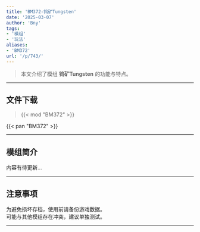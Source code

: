 ```yaml
---
title: 'BM372-钨矿Tungsten'
date: '2025-03-07'
author: 'Bny'
tags:
- '模组'
- '玩法'
aliases:
- 'BM372'
url: '/p/743/'
---
```


> 本文介绍了模组 **钨矿Tungsten** 的功能与特点。

---

## 文件下载  

> {{< mod "BM372" >}}  

{{< pan "BM372" >}}  

---

## 模组简介

>  
内容有待更新...  

---

## 注意事项

>  
为避免损坏存档，使用前请备份游戏数据。  
可能与其他模组存在冲突，建议单独测试。  

---

